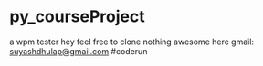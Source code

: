 # py_courseProject
a wpm tester
hey feel free to clone
nothing awesome here 
gmail: suyashdhulap@gmail.com
#coderun